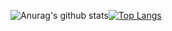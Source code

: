 ![Anurag's github stats](https://github-readme-stats.vercel.app/api?username=wilsoncollin7&count_private=true&theme=onedark)[![Top Langs](https://github-readme-stats.vercel.app/api/top-langs/?username=wilsoncollin7&langs_count=3&layout=compact&theme=onedark)](https://github.com/wilsoncollin7/github-readme-stats) 
